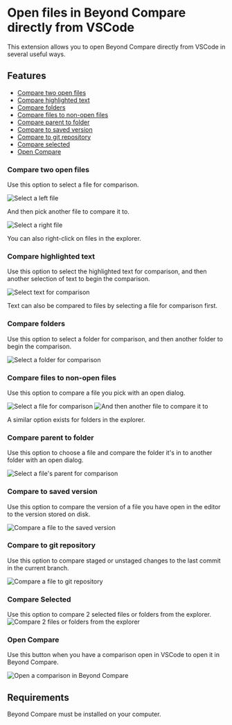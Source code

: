 # Open files in Beyond Compare directly from VSCode

This extension allows you to open Beyond Compare directly from VSCode in several useful ways.

## Features

- [Compare two open files](#compare-two-open-files)
- [Compare highlighted text](#compare-highlighted-text)
- [Compare folders](#compare-folders)
- [Compare files to non-open files](#compare-files-to-non-open-files)
- [Compare parent to folder](#compare-parent-to-folder)
- [Compare to saved version](#compare-to-saved-version)
- [Compare to git repository](#compare-to-git-repository)
- [Compare selected](#compare-selected)
- [Open Compare](#open-compare)

### Compare two open files
Use this option to select a file for comparison.

![Select a left file](images/SelectLeft.PNG)

And then pick another file to compare it to.

![Select a right file](images/CompareToLeft.PNG)

You can also right-click on files in the explorer.

### Compare highlighted text
Use this option to select the highlighted text for comparison, and then another selection of text to begin the comparison.

![Select text for comparison](images/SelectLeftText.PNG)

Text can also be compared to files by selecting a file for comparison first.

### Compare folders
Use this option to select a folder for comparison, and then another folder to begin the comparison.

![Select a folder for comparison](images/SelectLeftFolder.PNG)

### Compare files to non-open files 
Use this option to compare a file you pick with an open dialog.

![Select a file for comparison](images/CompareToFile1.PNG)
![And then another file to compare it to](images/CompareToFile2.PNG)

A similar option exists for folders in the explorer.

### Compare parent to folder
Use this option to choose a file and compare the folder it's in to another folder with an open dialog.

![Select a file's parent for comparison](images/ParentToFolder.PNG)

### Compare to saved version
Use this option to compare the version of a file you have open in the editor to the version stored on disk.

![Compare a file to the saved version](images/CompareToSave.PNG)

### Compare to git repository
Use this option to compare staged or unstaged changes to the last commit in the current branch.

![Compare a file to git repository](images/GitCompare.PNG)

### Compare Selected
Use this option to compare 2 selected files or folders from the explorer.
![Compare 2 files or folders from the explorer](images/CompareSelected.PNG)

### Open Compare
Use this button when you have a comparison open in VSCode to open it in Beyond Compare.

![Open a comparison in Beyond Compare](images/OpenCompare.PNG)

## Requirements

Beyond Compare must be installed on your computer.

